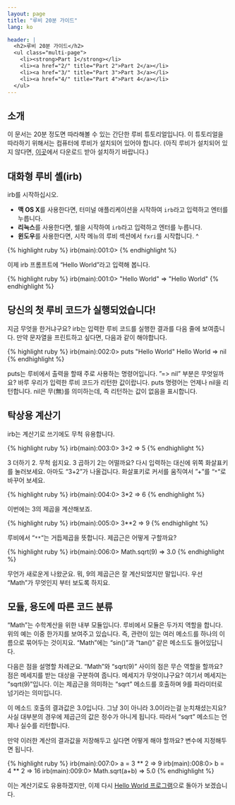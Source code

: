 ```yaml
---
layout: page
title: "루비 20분 가이드"
lang: ko

header: |
  <h2>루비 20분 가이드</h2>
  <ul class="multi-page">
    <li><strong>Part 1</strong></li>
    <li><a href="2/" title="Part 2">Part 2</a></li>
    <li><a href="3/" title="Part 3">Part 3</a></li>
    <li><a href="4/" title="Part 4">Part 4</a></li>
  </ul>
---
```


## 소개

이 문서는 20분 정도면 따라해볼 수 있는 간단한 루비 튜토리얼입니다. 이 튜토리얼을 따라하기 위해서는 컴퓨터에 루비가 설치되어
있어야 합니다. (아직 루비가 설치되어 있지 않다면, [이곳](/ko/downloads)에서 다운로드 받아 설치하기 바랍니다.)

## 대화형 루비 셸(irb)

irb를 시작하십시오.

* **맥 OS X**를 사용한다면, 터미널 애플리케이션을 시작하여 `irb`라고 입력하고 엔터를 누릅니다.
* **리눅스**를 사용한다면, 쉘을 시작하여 `irb`라고 입력하고 엔터를 누릅니다.
* **윈도우**를 사용한다면, 시작 메뉴의 루비 섹션에서 `fxri`를 시작합니다.
^

{% highlight ruby %}
irb(main):001:0>
{% endhighlight %}

이제 irb 프롬프트에 “Hello World”라고 입력해 봅니다.

{% highlight ruby %}
irb(main):001:0> "Hello World"
=> "Hello World"
{% endhighlight %}

## 당신의 첫 루비 코드가 실행되었습니다!

지금 무엇을 한거냐구요? irb는 입력한 루비 코드를 실행한 결과를 다음 줄에 보여줍니다. 만약 문자열을 프린트하고 싶다면,
다음과 같이 해야합니다.

{% highlight ruby %}
irb(main):002:0> puts "Hello World"
Hello World
=> nil
{% endhighlight %}

puts는 루비에서 출력을 할때 주로 사용하는 명령어입니다. ”=&gt; nil” 부분은 무엇일까요? 바루 우리가 입력한 루비
코드가 리턴한 값이랍니다. puts 명령어는 언제나 nil을 리턴합니다. nil은 무(無)를 의미하는데, 즉 리턴하는 값이 없음을
표시합니다.

## 탁상용 계산기

irb는 계산기로 쓰기에도 무척 유용합니다.

{% highlight ruby %}
irb(main):003:0> 3+2
=> 5
{% endhighlight %}

3 더하기 2. 무척 쉽지요. 3 곱하기 2는 어떨까요? 다시 입력하는 대신에 위쪽 화살표키를 눌러보세요. 아마도 “3+2”가
나올겁니다. 화살표키로 커서를 움직여서 ”+”를 “`*`“로 바꾸어 보세요.

{% highlight ruby %}
irb(main):004:0> 3*2
=> 6
{% endhighlight %}

이번에는 3의 제곱을 계산해보죠.

{% highlight ruby %}
irb(main):005:0> 3**2
=> 9
{% endhighlight %}

루비에서 “`**`“는 거듭제곱을 뜻합니다. 제곱근은 어떻게 구할까요?

{% highlight ruby %}
irb(main):006:0> Math.sqrt(9)
=> 3.0
{% endhighlight %}

무언가 새로운게 나왔군요. 뭐, 9의 제곱근은 잘 계산되었지만 말입니다. 우선 “Math”가 무엇인지 부터 보도록 하지요.

## 모듈, 용도에 따른 코드 분류

“Math”는 수학계산을 위한 내부 모듈입니다. 루비에서 모듈은 두가지 역할을 합니다. 위의 예는 이중 한가지를 보여주고
있습니다. 즉, 관련이 있는 여러 메소드를 하나의 이름으로 묶어두는 것이지요. “Math”에는 “sin()”과 “tan()” 같은
메소드도 들어있답니다.

다음은 점을 설명할 차례군요. “Math”와 “sqrt(9)” 사이의 점은 무슨 역할을 할까요? 점은 메세지를 받는 대상을
구분하여 줍니다. 메세지가 무엇이냐구요? 여기서 메세지는 “sqrt(9)”입니다. 이는 제곱근을 의미하는 “sqrt” 메소드를
호출하며 9를 파라미터로 넘기라는 의미입니다.

이 메소드 호출의 결과값은 3.0입니다. 그냥 3이 아니라 3.0이라는걸 눈치채셨는지요? 사실 대부분의 경우에 제곱근의 값은
정수가 아니게 됩니다. 따라서 “sqrt” 메소드는 언제나 실수를 리턴합니다.

만약 이러한 계산의 결과값을 저장해두고 싶다면 어떻게 해야 할까요? 변수에 지정해두면 됩니다.

{% highlight ruby %}
irb(main):007:0> a = 3 ** 2
=> 9
irb(main):008:0> b = 4 ** 2
=> 16
irb(main):009:0> Math.sqrt(a+b)
=> 5.0
{% endhighlight %}

이는 계산기로도 유용하겠지만, 이제 다시 [Hello World
프로그램](/ko/documentation/quickstart/2/)으로 돌아가 보겠습니다.

